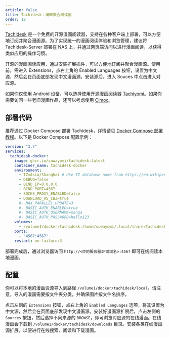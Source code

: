 ```yaml
---
article: false
title: Tachidesk：漫画聚合阅读器
order: 12
---
```


[Tachidesk](https://github.com/Suwayomi/docker-tachidesk) 是一个免费的开源漫画阅读器，支持在各种客户端上部署，可以方便地订阅并聚合漫画源。为了实现统一的漫画阅读体验和浏览管理，建议将 Tachidesk-Server 部署在 NAS 上，并通过网页端访问以进行漫画阅读，以获得类似应用的操作习惯。

开源的漫画阅读应用，通过安装扩展插件，可以方便地订阅并聚合漫画源。使用前，需进入 Extensions，点右上角的 Enabled Languages 按钮，设置为中文源，然后会在页面底部发现中文漫画源。安装源后，进入 Souces 中点击进入对应源。

如果你仅使用 Android 设备，可以选择使用开源漫画阅读器 [Tachiyomi](https://github.com/tachiyomiorg/tachiyomi)。如果你需要访问一些老旧漫画作品，还可以考虑使用 [Cimoc](https://github.com/Haleydu/Cimoc)。

## 部署代码

推荐通过 Docker Compose 部署 Tachidesk，详情请见 [Docker Compose 部署教程](./#%E9%83%A8%E7%BD%B2%E6%95%99%E7%A8%8B)。以下是 Docker Compose 配置示例：

```yml
version: "3.7"
services:
  tachidesk-docker:
    image: ghcr.io/suwayomi/tachidesk:latest
    container_name: tachidesk-docker
    environment:
      - TZ=Asia/Shanghai # Use TZ database name from https://en.wikipedia.org/wiki/List_of_tz_database_time_zones
      - DEBUG=false
      - BIND_IP=0.0.0.0
      - BIND_PORT=4567
      - SOCKS_PROXY_ENABLED=false
      - DOWNLOAD_AS_CBZ=true
      #- MAX_PARALLEL_UPDATE=3
      #- BASIC_AUTH_ENABLED=true
      #- BASIC_AUTH_USERNAME=manga
      #- BASIC_AUTH_PASSWORD=hello123
    volumes:
      - /volume1/docker/tachidesk:/home/suwayomi/.local/share/Tachidesk
    ports:
      - "4567:4567"
    restart: on-failure:3
```

部署完成后，通过浏览器访问 `http://<你的服务器IP或域名>:4567` 即可在线阅读本地漫画。

## 配置

你可以将本地的漫画资源导入到路径 `/volume1/docker/tachidesk/local`。请注意，导入的漫画需要按文件夹分类，并确保图片按文件名排序。

点击左侧的 `Extensions` 按钮，点右上角的 `Enabled Languages` 选项，将其设置为中文源，然后会在页面底部发现中文漫画源。安装好漫画源扩展后，点击左侧的 `Sources` 按钮，然后选择不同来源的 `BROWSE`，即可浏览对应源的在线漫画。在线漫画会下载到 `/volume1/docker/tachidesk/downloads` 目录。安装各类在线漫画源扩展，以便进行在线搜索、阅读和下载漫画。

